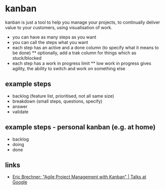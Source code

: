 # kanban

kanban is just a tool to help you manage your projects, to continually deliver value to your customers, using visualisation of work.

* you can have as many steps as you want
* you can call the steps what you want
* each step has an active and a done column (to specify what it means to be done)
** optionally, add a trak column for things which as stuck/blocked 
* each step has a work in progress limit
** low work in progress gives agility, the ability to switch and work on something else

## example steps
* backlog (feature list, prioritised, not all same size)
* breakdown (small steps, questions, specify)
* answer
* validate

## example steps - personal kanban (e.g. at home)
* backlog
* doing
* done

## links
* [Eric Brechner: "Agile Project Management with Kanban" | Talks at Google](https://youtu.be/CD0y-aU1sXo)
